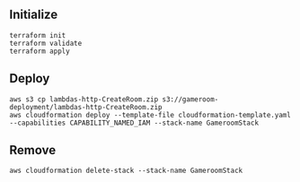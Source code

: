 ## Initialize

```
terraform init
terraform validate
terraform apply
```

## Deploy

```
aws s3 cp lambdas-http-CreateRoom.zip s3://gameroom-deployment/lambdas-http-CreateRoom.zip
aws cloudformation deploy --template-file cloudformation-template.yaml --capabilities CAPABILITY_NAMED_IAM --stack-name GameroomStack
```

## Remove

```
aws cloudformation delete-stack --stack-name GameroomStack
```
